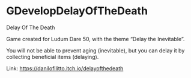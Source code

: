 # GDevelopDelayOfTheDeath
Delay Of The Death

Game created for Ludum Dare 50, with the theme “Delay the Inevitable”.

You will not be able to prevent aging (inevitable), but you can delay it by collecting beneficial items (delaying).

Link: https://danilofilitto.itch.io/delayofthedeath
